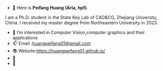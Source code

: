 
- 👋 Here is **Peifang Huang (Aria, hpf)**.<br>

I am a Ph.D. student in the State Key Lab of CAD&CG, Zhejiang University, China. I received my master degree from Northeastern University in 2023.<br>

- 👀 I’m interested in Computer Vision,computer graphics and their applications
- 📫 Email :huangpeifang01@gmail.com
- 📚 Website:https://huangpeifang01.github.io/
- 🍱 
- 📜 
